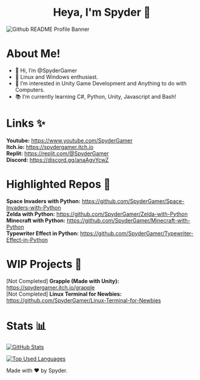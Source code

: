 <p>
  <h1 align="center"><b>Heya, I'm Spyder 👋</b></h1>
</p>

![Github README Profile Banner](https://user-images.githubusercontent.com/85440857/179219813-a36bb029-46c2-4b36-a7bd-114327eb9a60.png)

# About Me!
- 👋 Hi, I’m @SpyderGamer
- 🐧 Linux and Windows enthusiast.
- 👀 I’m interested in Unity Game Development and Anything to do with Computers.
- 📚 I’m currently learning C#, Python, Unity, Javascript and Bash!

# Links ✨
**Youtube:** https://www.youtube.com/SpyderGamer <br/>
**Itch.io:** https://spydergamer.itch.io <br/>
**Replit:** https://replit.com/@SpyderGamer <br/>
**Discord:** https://discord.gg/anaAgvYcwZ <br/>

# Highlighted Repos 📁
**Space Invaders with Python:** https://github.com/SpyderGamer/Space-Invaders-with-Python <br/>
**Zelda with Python:** https://github.com/SpyderGamer/Zelda-with-Python <br/>
**Minecraft with Python:** https://github.com/SpyderGamer/Minecraft-with-Python <br/>
**Typewriter Effect in Python:** https://github.com/SpyderGamer/Typewriter-Effect-in-Python <br/>

<!---
[![Readme Card](https://github-readme-stats.vercel.app/api/pin/?username=SpyderGamer&repo=Zelda-with-Python&theme=synthwave)](https://github.com/anuraghazra/github-readme-stats) [![Readme Card](https://github-readme-stats.vercel.app/api/pin/?username=SpyderGamer&repo=Minecraft-with-Python&theme=synthwave)](https://github.com/anuraghazra/github-readme-stats) [![Readme Card](https://github-readme-stats.vercel.app/api/pin/?username=SpyderGamer&repo=Space-Invaders-with-Python&theme=synthwave)](https://github.com/anuraghazra/github-readme-stats)
--->

# WIP Projects 🧾
[Not Completed] **Grapple (Made with Unity):** https://spydergamer.itch.io/grapple <br/>
[Not Completed] **Linux Terminal for Newbies:** https://github.com/SpyderGamer/Linux-Terminal-for-Newbies <br/>

# Stats 📊
[![GitHub Stats](https://github-readme-stats.vercel.app/api?username=SpyderGamer&theme=synthwave)](https://github.com/anuraghazra/github-readme-stats)

[![Top Used Languages](https://github-readme-stats.vercel.app/api/top-langs/?username=SpyderGamer&theme=synthwave&langs_count=9)](https://github.com/anuraghazra/github-readme-stats)

Made with ♥ by Spyder.

<!---
SpyderGamer/SpyderGamer is a ✨ special ✨ repository because its `README.md` (this file) appears on your GitHub profile.
You can click the Preview link to take a look at your changes.
Yes.
--->
